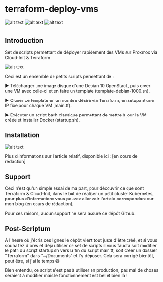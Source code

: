 # terraform-deploy-vms

![alt text](https://img.shields.io/badge/proxmox-6.0--4-brightgreen) ![alt text](https://img.shields.io/badge/terraform-v0.12.25-brightgreen) ![alt text](https://img.shields.io/badge/openstack-debian--10--openstack--amd64-brightgreen)
#

## Introduction
Set de scripts permettant de déployer rapidement des VMs sur Proxmox via Cloud-Init &amp; Terraform

![alt text](https://i.imgur.com/CBXKtD0.png)

Ceci est un ensemble de petits scripts permettant de :

▶️ Télécharger une image disque d'une Debian 10 OpenStack, puis créer une VM avec celle-ci et en faire un template 
(template-debian-1000.sh).

▶️ Cloner ce template en un nombre désiré via Terraform, en setupant une IP fixe pour chaque VM (main.tf).

▶️ Exécuter un script bash classique permettant de mettre à jour la VM créée et installer Docker (startup.sh).

## Installation

![alt text](https://i.imgur.com/dFAHYb7.png)

Plus d'informations sur l'article relatif, disponible ici : [en cours de rédaction]

## Support
Ceci n'est qu'un simple essai de ma part, pour découvrir ce que sont Terraform & Cloud-Init, dans le but de réaliser un petit cluster Kubernetes, pour plus d'informations vous pouvez aller voir l'article correspondant sur mon blog (en cours de rédaction).

Pour ces raisons, aucun support ne sera assuré ce dépôt Github.

## Post-Scriptum
A l'heure où j'écris ces lignes le dépôt vient tout juste d'être créé, et si vous souhaitez d'ores et déjà utiliser ce set de scripts il vous faudra soit modifier le path du script startup.sh vers la fin du script main.tf, soit créer un dossier "Terraform" dans "~/Documents" et l'y déposer. Cela sera corrigé bientôt, peut être, si j'ai le temps 😅

Bien entendu, ce script n'est pas à utiliser en production, pas mal de choses seraient à modifier mais le fonctionnement est bel et bien là !



